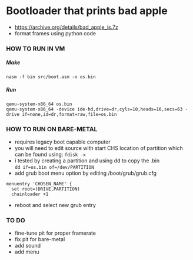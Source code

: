 # Bootloader that prints bad apple

- https://archive.org/details/bad_apple_is.7z
- format frames using python code

### HOW TO RUN IN VM
##### Make
``` nasm -f bin src/boot.asm -o os.bin ```
##### Run
```qemu-system-x86_64 os.bin ```  
```qemu-system-x86_64 -device ide-hd,drive=dr,cyls=10,heads=16,secs=63 -drive if=none,id=dr,format=raw,file=os.bin```
### HOW TO RUN ON BARE-METAL
- requires legacy boot capable computer
- you will need to edit source with start CHS location of partition which can be found using:
```fdisk -x```
- i tested by creating a partition and using dd to copy the .bin  
```dd if=os.bin of=/dev/PARTITION```
- add grub boot menu option by editing /boot/grub/grub.cfg
```
menuentry 'CHOSEN_NAME' {
  set root=(DRIVE,PARTITION)
  chainloader +1
```
- reboot and select new grub entry

### TO DO
- fine-tune pit for proper framerate
- fix pit for bare-metal
- add sound
- add menu
